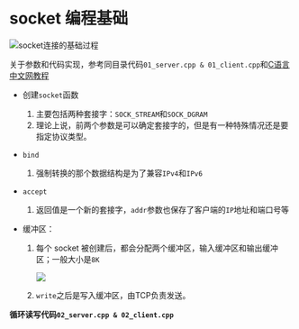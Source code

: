 # socket 编程基础

![socket连接的基础过程](http://images.cnblogs.com/cnblogs_com/helloworldcode/1414395/o_05232335-fb19fc7527e944d4845ef40831da4ec2.png)

关于参数和代码实现，参考同目录代码`01_server.cpp & 01_client.cpp`和[C语言中文网教程](http://c.biancheng.net/view/2131.html)

- 创建`socket`函数

  1. 主要包括两种套接字：`SOCK_STREAM`和`SOCK_DGRAM`
  2. 理论上说，前两个参数是可以确定套接字的，但是有一种特殊情况还是要指定协议类型。

- `bind`

  1. 强制转换的那个数据结构是为了兼容`IPv4`和`IPv6`

- `accept`

  1. 返回值是一个新的套接字，`addr`参数也保存了客户端的`IP`地址和端口号等

- 缓冲区：

  1. 每个 socket 被创建后，都会分配两个缓冲区，输入缓冲区和输出缓冲区；一般大小是`8K`

     ![](http://c.biancheng.net/uploads/allimg/190219/1149355056-0.jpg)

  2. `write`之后是写入缓冲区，由TCP负责发送。

**循环读写代码`02_server.cpp & 02_client.cpp`**

